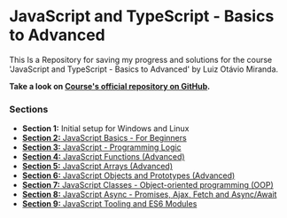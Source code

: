 # JavaScript and TypeScript - Basics to Advanced

This Is a Repository for saving my progress and solutions for the course 'JavaScript and TypeScript - Basics to Advanced' by Luiz Otávio Miranda.

**Take a look on [Course's official repository on GitHub](https://github.com/luizomf/curso-js).**

### Sections

* **Section 1:** Initial setup for Windows and Linux
* [**Section 2:** JavaScript Basics - For Beginners](https://github.com/fernandaorms/js-course/tree/master/Section02)
* [**Section 3:** JavaScript - Programming Logic](https://github.com/fernandaorms/js-course/tree/master/Section03)
* [**Section 4:** JavaScript Functions (Advanced)](https://github.com/fernandaorms/js-course/tree/master/Section04)
* [**Section 5:** JavaScript Arrays (Advanced)](https://github.com/fernandaorms/js-course/tree/master/Section05)
* [**Section 6:** JavaScript Objects and Prototypes (Advanced)](https://github.com/fernandaorms/js-course/tree/master/Section06)
* [**Section 7:** JavaScript Classes - Object-oriented programming (OOP)](https://github.com/fernandaorms/js-course/tree/master/Section07)
* [**Section 8:** JavaScript Async - Promises, Ajax, Fetch and Async/Await](https://github.com/fernandaorms/js-course/tree/master/Section08)
* [**Section 9:** JavaScript Tooling and ES6 Modules](https://github.com/fernandaorms/js-course/tree/master/Section09)

